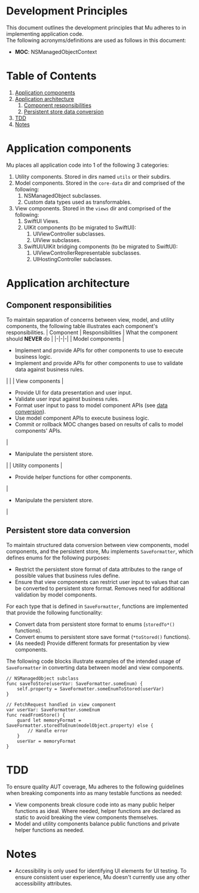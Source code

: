 # Development Principles
This document outlines the development principles that Mu adheres to in implementing application code.  
The following acronyms/definitions are used as follows in this document:  
* __MOC__: NSManagedObjectContext

# Table of Contents
1. [Application components](#application-components)
1. [Application architecture](#application-architecture)
    1. [Component responsibilities](#component-responsibilities)
    1. [Persistent store data conversion](#persistent-store-data-conversion)
1. [TDD](#tdd)
1. [Notes](#notes)

# Application components
Mu places all application code into 1 of the following 3 categories:  
1. Utility components. Stored in dirs named `utils` or their subdirs.
1. Model components. Stored in the `core-data` dir and comprised of the following:  
    1. NSManagedObject subclasses.
    1. Custom data types used as transformables.
1. View components. Stored in the `views` dir and comprised of the following:  
    1. SwiftUI Views.
    1. UIKit components (to be migrated to SwiftUI):  
        1. UIViewController subclasses.
        1. UIView subclasses.
    1. SwiftUI/UIKit bridging components (to be migrated to SwiftUI):  
        1. UIViewControllerRepresentable subclasses.
        1. UIHostingController subclasses.

# Application architecture

## Component responsibilities
To maintain separation of concerns between view, model, and utility components, the following table illustrates each component's responsibilities.
| Component | Responsibilities | What the component should __NEVER__ do |
|-|-|-|
| Model components | <ul> <li/> Implement and provide APIs for other components to use to execute business logic. <li/> Implement and provide APIs for other components to use to validate data against business rules. </ul> | |
| View components | <ul> <li/> Provide UI for data presentation and user input. <li/> Validate user input against business rules. <li/> Format user input to pass to model component APIs (see [data conversion](#persistent-store-data-conversion)). <li/> Use model component APIs to execute business logic. <li/> Commit or rollback MOC changes based on results of calls to model components' APIs. </ul> | <ul> <li/> Manipulate the persistent store. </ul> |
| Utility components | <ul> <li/> Provide helper functions for other components. </ul> | <ul> <li/> Manipulate the persistent store. </ul> |

## Persistent store data conversion
To maintain structured data conversion between view components, model components, and the persistent store, Mu implements `SaveFormatter`, which defines enums for the following purposes:  
* Restrict the persistent store format of data attributes to the range of possible values that business rules define.  
* Ensure that view components can restrict user input to values that can be converted to persistent store format. Removes need for additional validation by model components.

For each type that is defined in `SaveFormatter`, functions are implemented that provide the following functionality:  
* Convert data from persistent store format to enums (`storedTo*()` functions).
* Convert enums to persistent store save format (`*toStored()` functions).
* (As needed) Provide different formats for presentation by view components.

The following code blocks illustrate examples of the intended usage of `SaveFormatter` in converting data between model and view components.
```
// NSManagedObject subclass
func saveToStore(userVar: SaveFormatter.someEnum) {
    self.property = SaveFormatter.someEnumToStored(userVar)
}
```
```
// FetchRequest handled in view component
var userVar: SaveFormatter.someEnum
func readFromStore() {
    guard let memoryFormat = SaveFormatter.storedToEnum(modelObject.property) else {
        // Handle error
    }
    userVar = memoryFormat
}
```

# TDD
To ensure quality AUT coverage, Mu adheres to the following guidelines when breaking components into as many testable functions as needed:  
* View components break closure code into as many public helper functions as ideal. Where needed, helper functions are declared as static to avoid breaking the view components themselves.
* Model and utility components balance public functions and private helper functions as needed.

# Notes
* Accessibility is only used for identifying UI elements for UI testing. To ensure consistent user experience, Mu doesn't currently use any other accessibility attributes.